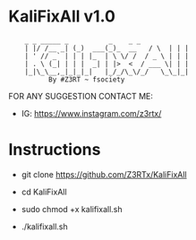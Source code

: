 # KaliFixAll v1.0
        _ _ _____ _          _    _ _ 
        | |/ /__ _| (_)  ___(_)_  __   / \  | | |
        | ' // _` | | | |_  | \ \/ /  / _ \ | | |
        | . \ (_| | | |  _| | |>  <  / ___ \| | |
        |_|\_\__,_|_|_|_|   |_/_/\_\/_/   \_\_|_|
              By #Z3RT ~ fsociety

FOR ANY SUGGESTION CONTACT ME:
* IG: https://www.instagram.com/z3rtx/

# Instructions
* git clone https://github.com/Z3RTx/KaliFixAll

* cd KaliFixAll

* sudo chmod +x kalifixall.sh

* ./kalifixall.sh

